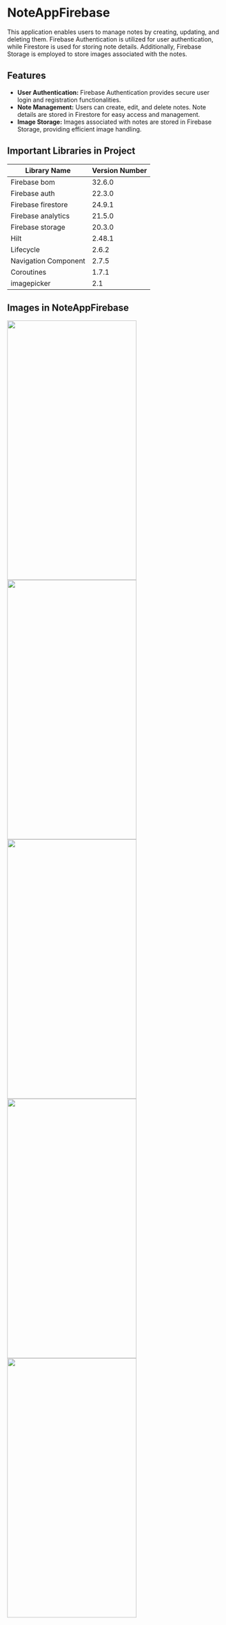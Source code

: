 # NoteAppFirebase
This application enables users to manage notes by creating, updating, and deleting them. 
Firebase Authentication is utilized for user authentication, while Firestore is used for storing note details. 
Additionally, Firebase Storage is employed to store images associated with the notes.

## Features
- **User Authentication:** Firebase Authentication provides secure user login and registration functionalities.
- **Note Management:** Users can create, edit, and delete notes. Note details are stored in Firestore for easy access and management.
- **Image Storage:** Images associated with notes are stored in Firebase Storage, providing efficient image handling.
  
## Important Libraries in Project

|Library Name    |Version Number            |
|----------------|--------------------------|
|Firebase bom |32.6.0|
|Firebase auth |22.3.0|
|Firebase firestore |24.9.1|
|Firebase analytics |21.5.0|
|Firebase storage |20.3.0|
|Hilt |2.48.1|
|Lifecycle |2.6.2|
|Navigation	Component |2.7.5|
|Coroutines |1.7.1|
|imagepicker |2.1|

## Images in NoteAppFirebase 

<img src = "https://github.com/talhayi/NoteAppFirebase/assets/56438103/6f946247-eaad-4444-a9ed-d8e78125192a.jpeg" width="300" height="600">  
<img src = "https://github.com/talhayi/NoteAppFirebase/assets/56438103/966c68f9-748e-487e-9d6c-63a37187ff68.jpeg" width="300" height="600">  
<img src = "https://github.com/talhayi/NoteAppFirebase/assets/56438103/8769e8c4-d216-41d5-9e3d-2bf12fd433c2.jpeg" width="300" height="600">  
<img src = "https://github.com/talhayi/NoteAppFirebase/assets/56438103/37a2d5e8-dff6-4415-b92a-6ba0295af2d1.jpeg" width="300" height="600">  
<img src = "https://github.com/talhayi/NoteAppFirebase/assets/56438103/751565e4-dd13-45df-8cb5-07dafb9f473c.jpeg" width="300" height="600">  
